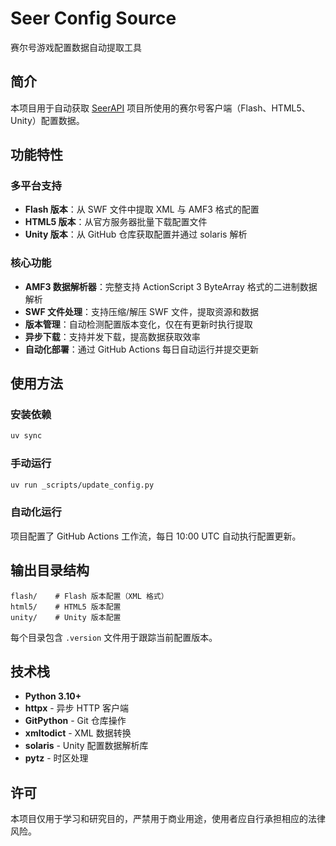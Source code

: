 # Seer Config Source

赛尔号游戏配置数据自动提取工具

## 简介

本项目用于自动获取 [SeerAPI](https://github.com/SeerAPI) 项目所使用的赛尔号客户端（Flash、HTML5、Unity）配置数据。

## 功能特性

### 多平台支持

- **Flash 版本**：从 SWF 文件中提取 XML 与 AMF3 格式的配置
- **HTML5 版本**：从官方服务器批量下载配置文件
- **Unity 版本**：从 GitHub 仓库获取配置并通过 solaris 解析

### 核心功能

- **AMF3 数据解析器**：完整支持 ActionScript 3 ByteArray 格式的二进制数据解析
- **SWF 文件处理**：支持压缩/解压 SWF 文件，提取资源和数据
- **版本管理**：自动检测配置版本变化，仅在有更新时执行提取
- **异步下载**：支持并发下载，提高数据获取效率
- **自动化部署**：通过 GitHub Actions 每日自动运行并提交更新

## 使用方法

### 安装依赖

```bash
uv sync
```

### 手动运行

```bash
uv run _scripts/update_config.py
```

### 自动化运行

项目配置了 GitHub Actions 工作流，每日 10:00 UTC 自动执行配置更新。

## 输出目录结构

```
flash/    # Flash 版本配置（XML 格式）
html5/    # HTML5 版本配置
unity/    # Unity 版本配置
```

每个目录包含 `.version` 文件用于跟踪当前配置版本。

## 技术栈

- **Python 3.10+**
- **httpx** - 异步 HTTP 客户端
- **GitPython** - Git 仓库操作
- **xmltodict** - XML 数据转换
- **solaris** - Unity 配置数据解析库
- **pytz** - 时区处理

## 许可

本项目仅用于学习和研究目的，严禁用于商业用途，使用者应自行承担相应的法律风险。
